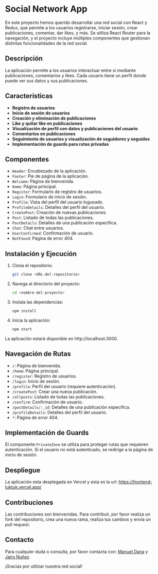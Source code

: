 # Social Network App

En este proyecto hemos querido desarrollar una red social con React y Redux, que permite a los usuarios registrarse, iniciar sesión, crear publicaciones, comentar, dar likes, y más. Se utiliza React Router para la navegación, y el proyecto incluye múltiples componentes que gestionan distintas funcionalidades de la red social.

## Descripción

La aplicación permite a los usuarios interactuar entre sí mediante publicaciones, comentarios y likes. Cada usuario tiene un perfil donde puede ver sus datos y sus publicaciones.

## Características

- **Registro de usuarios**
- **Inicio de sesión de usuarios**
- **Creación y eliminación de publicaciones**
- **Like y quitar like en publicaciones**
- **Visualización de perfil con datos y publicaciones del usuario**
- **Comentarios en publicaciones**
- **Seguimiento de usuarios y visualización de seguidores y seguidos**
- **Implementación de guards para rutas privadas**

## Componentes

- `Header`: Encabezado de la aplicación.
- `Footer`: Pie de página de la aplicación.
- `Welcome`: Página de bienvenida.
- `Home`: Página principal.
- `Register`: Formulario de registro de usuarios.
- `Login`: Formulario de inicio de sesión.
- `Profile`: Vista del perfil del usuario logueado.
- `ProfileDetails`: Detalles del perfil del usuario.
- `CreatePost`: Creación de nuevas publicaciones.
- `Post`: Listado de todas las publicaciones.
- `PostDetails`: Detalles de una publicación específica.
- `Chat`: Chat entre usuarios.
- `UserConfirmed`: Confirmación de usuario.
- `NotFound`: Página de error 404.

## Instalación y Ejecución

1. Clona el repositorio:
   ```bash
   git clone <URL-del-repositorio>
   ```

2. Navega al directorio del proyecto:
    ```bash
    cd <nombre-del-proyecto>
    ```

3. Instala las dependencias:
    ```bash
    npm install
    ```

4. Inicia la aplicación:
    ```bash
    npm start
    ```

La aplicación estará disponible en http://localhost:3000.

## Navegación de Rutas

- `/`: Página de bienvenida.
- `/home`: Página principal.
- `/register`: Registro de usuarios.
- `/login`: Inicio de sesión.
- `/profile`: Perfil del usuario (requiere autenticación).
- `/createPost`: Crear una nueva publicación.
- `/allposts`: Listado de todas las publicaciones.
- `/confirm`: Confirmación de usuario.
- `/postDetails/:_id`: Detalles de una publicación específica.
- `/profileDetails`: Detalles del perfil del usuario.
- `*`: Página de error 404.

## Implementación de Guards

El componente `PrivateZone` se utiliza para proteger rutas que requieren autenticación. Si el usuario no está autenticado, se redirige a la página de inicio de sesión.

## Despliegue

La aplicación esta desplegada en Vercel y esta es la url: https://frontend-tuktuk.vercel.app/

## Contribuciones

Las contribuciones son bienvenidas. Para contribuir, por favor realiza un fork del repositorio, crea una nueva rama, realiza tus cambios y envía un pull request.

## Contacto

Para cualquier duda o consulta, por favor contacta con: [Manuel Dana](https://github.com/manudana11) y [Jairo Nuñez](https://github.com/jaironf)


¡Gracias por utilizar nuestra red social!
